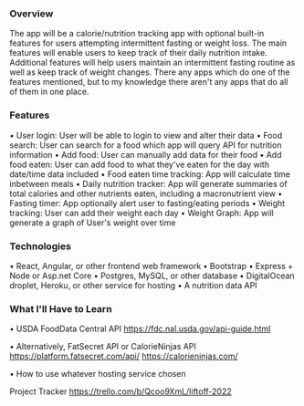 ### Overview
The app will be a calorie/nutrition tracking app with optional built-in features for users attempting intermittent fasting or weight loss. The main features will enable users to keep track of their daily nutrition intake. Additional features will help users maintain an intermittent fasting routine as well as keep track of weight changes. There any apps which do one of the features mentioned, but to my knowledge there aren't any apps that do all of them in one place.

### Features
• User login: User will be able to login to view and alter their data
• Food search: User can search for a food which app will query API for nutrition information
• Add food: User can manually add data for their food 
• Add food eaten: User can add food to what they've eaten for the day with date/time data included
• Food eaten time tracking: App will calculate time inbetween meals
• Daily nutrition tracker: App will generate summaries of total calories and other nutrients eaten, including a macronutrient view
• Fasting timer: App optionally alert user to fasting/eating periods
• Weight tracking: User can add their weight each day
• Weight Graph: App will generate a graph of User's weight over time

### Technologies
• React, Angular, or other frontend web framework
• Bootstrap
• Express + Node or Asp.net Core
• Postgres, MySQL, or other database
• DigitalOcean droplet, Heroku, or other service for hosting
• A nutrition data API

### What I'll Have to Learn
• USDA FoodData Central API
https://fdc.nal.usda.gov/api-guide.html

• Alternatively, FatSecret API or CalorieNinjas API
https://platform.fatsecret.com/api/
https://calorieninjas.com/

• How to use whatever hosting service chosen

Project Tracker
https://trello.com/b/Qcoo9XmL/liftoff-2022
